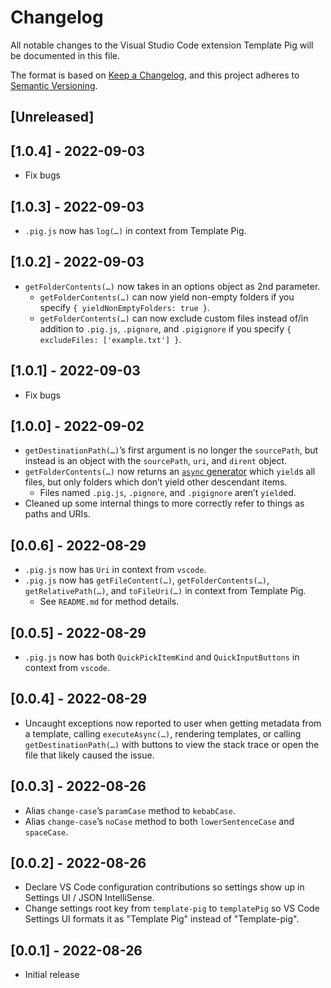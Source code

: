 # Changelog
All notable changes to the Visual Studio Code extension Template Pig will be documented in this file.

The format is based on [Keep a Changelog](https://keepachangelog.com/en/1.0.0/), and this project adheres to [Semantic Versioning](https://semver.org/spec/v2.0.0.html).

## [Unreleased]

## [1.0.4] - 2022-09-03
- Fix bugs

## [1.0.3] - 2022-09-03
- `.pig.js` now has `log(…)` in context from Template Pig.

## [1.0.2] - 2022-09-03
- `getFolderContents(…)` now takes in an options object as 2nd parameter.
  - `getFolderContents(…)` can now yield non-empty folders if you specify `{ yieldNonEmptyFolders: true }`.
  - `getFolderContents(…)` can now exclude custom files instead of/in addition to `.pig.js`, `.pignore`, and `.pigignore` if you specify `{ excludeFiles: ['example.txt'] }`.

## [1.0.1] - 2022-09-03
- Fix bugs

## [1.0.0] - 2022-09-02
- `getDestinationPath(…)`’s first argument is no longer the `sourcePath`, but instead is an object with the `sourcePath`, `uri`, and `dirent` object.
- `getFolderContents(…)` now returns an [`async` generator](https://developer.mozilla.org/en-US/docs/Web/JavaScript/Reference/Global_Objects/AsyncGenerator) which `yield`s all files, but only folders which don’t yield other descendant items.
  - Files named `.pig.js`, `.pignore`, and `.pigignore` aren’t `yield`ed.
- Cleaned up some internal things to more correctly refer to things as paths and URIs.

## [0.0.6] - 2022-08-29
- `.pig.js` now has `Uri` in context from `vscode`.
- `.pig.js` now has `getFileContent(…)`, `getFolderContents(…)`, `getRelativePath(…)`, and `toFileUri(…)` in context from Template Pig.
  - See `README.md` for method details.

## [0.0.5] - 2022-08-29
- `.pig.js` now has both `QuickPickItemKind` and `QuickInputButtons` in context from `vscode`.

## [0.0.4] - 2022-08-29
- Uncaught exceptions now reported to user when getting metadata from a template, calling `executeAsync(…)`, rendering templates, or calling `getDestinationPath(…)` with buttons to view the stack trace or open the file that likely caused the issue.

## [0.0.3] - 2022-08-26
- Alias `change-case`’s `paramCase` method to `kebabCase`.
- Alias `change-case`’s `noCase` method to both `lowerSentenceCase` and `spaceCase`.

## [0.0.2] - 2022-08-26
- Declare VS Code configuration contributions so settings show up in Settings UI / JSON IntelliSense.
- Change settings root key from `template-pig` to `templatePig` so VS Code Settings UI formats it as "Template Pig" instead of "Template-pig".

## [0.0.1] - 2022-08-26
- Initial release